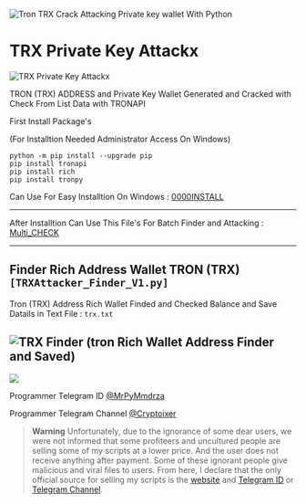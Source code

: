 ![Tron TRX Crack Attacking Private key wallet With Python](https://raw.githubusercontent.com/Pymmdrza/TRXPrivateKeyAttackx/mainx/TRONXATTACK.jpg 'Tron TRX Crack Attacking Private key wallet With Python')

# TRX Private Key Attackx

![TRX Private Key Attackx](https://github.com/Pymmdrza/TRXPrivateKeyAttackx/blob/mainx/ea0477ee2c.gif?raw=true)

TRON (TRX) ADDRESS and Private Key Wallet Generated and Cracked with Check From List Data with TRONAPI

First Install Package's

(For Installtion Needed Administrator Access On Windows)

```
python -m pip install --upgrade pip
pip install tronapi
pip install rich
pip install tronpy
```

Can Use For Easy Installtion On Windows : [0000INSTALL](https://github.com/Pymmdrza/TRXPrivateKeyAttackx/blob/mainx/Multi_CHECK/0000INSTALL.bat)

---

After Installtion Can Use This File's For Batch Finder and Attacking : [Multi_CHECK](https://github.com/Pymmdrza/TRXPrivateKeyAttackx/tree/mainx/Multi_CHECK)


---
## Finder Rich Address Wallet TRON (TRX) `[TRXAttacker_Finder_V1.py]` 

Tron (TRX) Address Rich Wallet Finded and Checked Balance and Save Datails in Text File : `trx.txt`

![TRX Finder (tron Rich Wallet Address Finder and Saved)](https://raw.githubusercontent.com/Pymmdrza/TRXPrivateKeyAttackx/mainx/TrxAttackerFinder.JPG 'tron Rich Wallet Address Finder and Saved')
---
![](https://raw.githubusercontent.com/Pymmdrza/TRXPrivateKeyAttackx/mainx/trxAPIAttack.JPG)


Programmer Telegram ID [@MrPyMmdrza](https://t.me/MrPyMmdrza)

Programmer Telegram Channel [@Cryptoixer](https://t.me/Cryptoixer)

> **Warning**
> Unfortunately, due to the ignorance of some dear users, we were not informed that some profiteers and uncultured people are selling some of my scripts at a lower price. And the user does not receive anything after payment. Some of these ignorant people give malicious and viral files to users. From here, I declare that the only official source for selling my scripts is the [website](https://mmdrza.com) and [Telegram ID](https://t.me/MrPyMmdrza) or [Telegram Channel](https://t.me/Cryptoixer).
